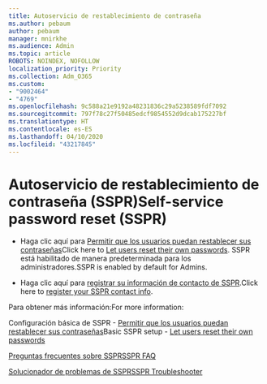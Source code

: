 ```yaml
---
title: Autoservicio de restablecimiento de contraseña
ms.author: pebaum
author: pebaum
manager: mnirkhe
ms.audience: Admin
ms.topic: article
ROBOTS: NOINDEX, NOFOLLOW
localization_priority: Priority
ms.collection: Adm_O365
ms.custom:
- "9002464"
- "4769"
ms.openlocfilehash: 9c588a21e9192a48231836c29a5238589fdf7092
ms.sourcegitcommit: 797f78c27f50485edcf9854552d9dcab175227bf
ms.translationtype: HT
ms.contentlocale: es-ES
ms.lasthandoff: 04/10/2020
ms.locfileid: "43217845"
---
```

# <a name="self-service-password-reset-sspr"></a><span data-ttu-id="cc7e5-102">Autoservicio de restablecimiento de contraseña (SSPR)</span><span class="sxs-lookup"><span data-stu-id="cc7e5-102">Self-service password reset (SSPR)</span></span>

- <span data-ttu-id="cc7e5-103">Haga clic aquí para [Permitir que los usuarios puedan restablecer sus contraseñas](https://admin.microsoft.com/Adminportal/Home#/featureexplorer/security/Sspr)</span><span class="sxs-lookup"><span data-stu-id="cc7e5-103">Click here to [Let users reset their own passwords](https://admin.microsoft.com/Adminportal/Home#/featureexplorer/security/Sspr).</span></span>  <span data-ttu-id="cc7e5-104">SSPR está habilitado de manera predeterminada para los administradores.</span><span class="sxs-lookup"><span data-stu-id="cc7e5-104">SSPR is enabled by default for Admins.</span></span>

- <span data-ttu-id="cc7e5-105">Haga clic aquí para [registrar su información de contacto de SSPR](https://go.microsoft.com/fwlink/?linkid=849451).</span><span class="sxs-lookup"><span data-stu-id="cc7e5-105">Click here to [register your SSPR contact info](https://go.microsoft.com/fwlink/?linkid=849451).</span></span>

<span data-ttu-id="cc7e5-106">Para obtener más información:</span><span class="sxs-lookup"><span data-stu-id="cc7e5-106">For more information:</span></span>

<span data-ttu-id="cc7e5-107">Configuración básica de SSPR - [Permitir que los usuarios puedan restablecer sus contraseñas](https://docs.microsoft.com/microsoft-365/admin/add-users/let-users-reset-passwords?view=o365-worldwide)</span><span class="sxs-lookup"><span data-stu-id="cc7e5-107">Basic SSPR setup - [Let users reset their own passwords](https://docs.microsoft.com/microsoft-365/admin/add-users/let-users-reset-passwords?view=o365-worldwide)</span></span>

[<span data-ttu-id="cc7e5-108">Preguntas frecuentes sobre SSPR</span><span class="sxs-lookup"><span data-stu-id="cc7e5-108">SSPR FAQ</span></span>](https://docs.microsoft.com/azure/active-directory/authentication/active-directory-passwords-faq)

[<span data-ttu-id="cc7e5-109">Solucionador de problemas de SSPR</span><span class="sxs-lookup"><span data-stu-id="cc7e5-109">SSPR Troubleshooter</span></span>](https://docs.microsoft.com/azure/active-directory/authentication/active-directory-passwords-troubleshoot)
